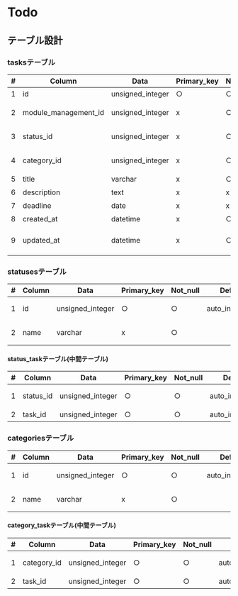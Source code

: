 # Todo

## テーブル設計

### tasksテーブル

|#|Column              |Data            |Primary_key|Not_null|Default       |Length                                       |Comment         |
|-|--------------------|----------------|-----------|--------|--------------|---------------------------------------------|----------------|
|1|id                  |unsigned_integer|○          |○       |auto_increment|                                             |タスクID        |
|2|module_management_id|unsigned_integer|x          |○       |              |                                             |モジュール管理ID|
|3|status_id           |unsigned_integer|x          |○       |              |                                             |ステータスID    |
|4|category_id         |unsigned_integer|x          |○       |              |                                             |カテゴリーID    |
|5|title               |varchar         |x          |○       |              |255                                          |タイトル        |
|6|description         |text            |x          |x       |              |                                             |説明            |
|7|deadline            |date            |x          |x       |              |                                             |締切日          |
|8|created_at          |datetime        |x          |○       |              |current_timestamp                            |作成日          |
|9|updated_at          |datetime        |x          |○       |              |current_timestamp on update current_timestamp|更新日          |


### statusesテーブル

|#|Column|Data            |Primary_key|Not_null|Default       |Length|Comment     |
|-|------|----------------|-----------|--------|--------------|------|------------|
|1|id    |unsigned_integer|○          |○       |auto_increment|      |ステータスID|
|2|name  |varchar         |x          |○       |              |255   |ステータス名|


#### status_taskテーブル(中間テーブル)

|#|Column   |Data            |Primary_key|Not_null|Default       |Length|Comment     |
|-|---------|----------------|-----------|--------|--------------|------|------------|
|1|status_id|unsigned_integer|○          |○       |auto_increment|      |ステータスID|
|2|task_id  |unsigned_integer|○          |○       |auto_increment|      |タスクID    |


### categoriesテーブル

|#|Column|Data            |Primary_key|Not_null|Default       |Length|Comment     |
|-|------|----------------|-----------|--------|--------------|------|------------|
|1|id    |unsigned_integer|○          |○       |auto_increment|      |カテゴリーID|
|2|name  |varchar         |x          |○       |              |255   |カテゴリ名  |


#### category_taskテーブル(中間テーブル)

|#|Column     |Data            |Primary_key|Not_null|Default       |Length|Comment     |
|-|-----------|----------------|-----------|--------|--------------|------|------------|
|1|category_id|unsigned_integer|○          |○       |auto_increment|      |カテゴリーID|
|2|task_id    |unsigned_integer|○          |○       |auto_increment|      |タスクID    |
